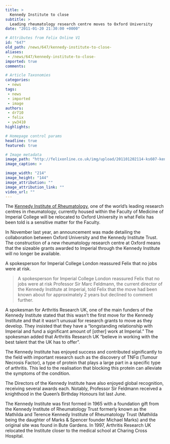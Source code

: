 ```yaml
---
title: >
  Kennedy Institute to close
subtitle: >
  Leading rheumatology research centre moves to Oxford University
date: "2011-01-20 21:30:00 +0000"

# Attributes from Felix Online V1
id: "647"
old_path: /news/647/kennedy-institute-to-close-
aliases:
 - /news/647/kennedy-institute-to-close-
imported: true
comments:

# Article Taxonomies
categories:
 - news
tags:
 - news
 - imported
 - image
authors:
 - dr710
 - felix
 - yw3410
highlights:

# Homepage control params
headline: true
featured: true

# Image metadata
image_path: "http://felixonline.co.uk/img/upload/201101202114-ks607-kennedyi.jpg"
image_caption: >

image_width: "214"
image_height: "144"
image_attribution: ""
image_attribution_link: ""
video_url: ""
---
```


The [Kennedy Institute of Rheumatology](http://www1.imperial.ac.uk/medicine/divisions/kennedy/), one of the world’s leading research centres in rheumatology, currently housed within the Faculty of Medicine of Imperial College will be relocated to Oxford University in what Felix has been told is a sensitive matter for the Faculty.

In November last year, an announcement was made detailing the collaboration between Oxford University and the Kennedy Institute Trust. The construction of a new rheumatology research centre at Oxford means that the sizeable grants awarded to Imperial through the Kennedy Institute will no longer be available.

A spokesperson for Imperial College London reassured Felix that no jobs were at risk.
> A spokesperson for Imperial College London reassured Felix that no jobs were at risk
Professor Sir Marc Feldmann, the current director of the Kennedy Institute at Imperial, told Felix that the move had been known about for approximately 2 years but declined to comment further.

A spokesman for Arthritis Research UK, one of the main funders of the Kennedy Institute stated that this wasn’t the first move for the Kennedy Institute and that it wasn’t unusual for research grants to move as they develop. They insisted that they have a “longstanding relationship with Imperial and fund a significant amount of [other] work at Imperial.” The spokesman added that Arthritis Research UK “believe in working with the best talent that the UK has to offer”.

The Kennedy Institute has enjoyed success and contributed significantly to the field with important research such as the discovery of TNFα (Tumour Necrosis Factor), a type of protein that plays a large part in a specific type of arthritis. This led to the realisation that blocking this protein can alleviate the symptoms of the condition.

The Directors of the Kennedy Institute have also enjoyed global recognition, receiving several awards each. Notably, Professor Sir Feldmann received a knighthood in the Queen’s Birthday Honours list last June.

The Kennedy Institute was first formed in 1965 with a foundation gift from the Kennedy Institute of Rheumatology Trust formerly known as the Mathilda and Terence Kennedy Institute of Rheumatology Trust (Mathilda being the daughter of Marks & Spencer founder Michael Marks) and the original site was found in Bute Gardens. In 1997, Arthritis Research UK relocated the Institute closer to the medical school at Charing Cross Hospital.
